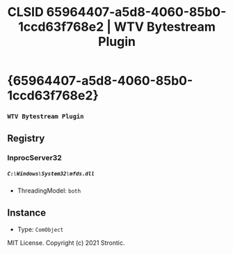 ﻿---
title: "CLSID 65964407-a5d8-4060-85b0-1ccd63f768e2 | WTV Bytestream Plugin"
excerpt: What is COM-Object CLSID 65964407-a5d8-4060-85b0-1ccd63f768e2?
---

# {65964407-a5d8-4060-85b0-1ccd63f768e2}

### `WTV Bytestream Plugin`

## Registry


### InprocServer32

##### `C:\Windows\System32\mfds.dll`
* ThreadingModel: `both`

## Instance

* Type: `ComObject`

MIT License. Copyright (c) 2021 Strontic.


